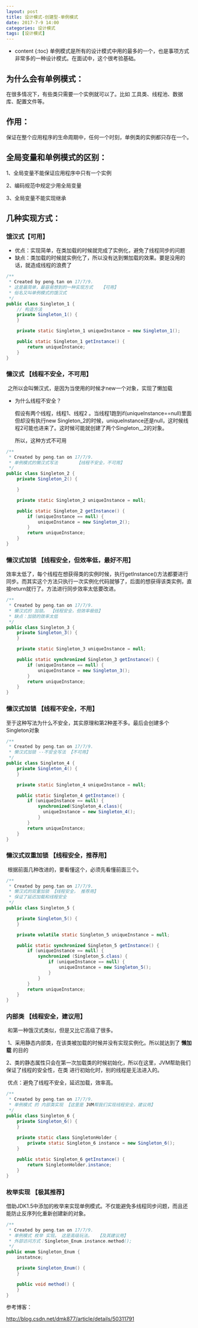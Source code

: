 ```yaml
---
layout: post
title: 设计模式-创建型-单例模式
date: 2017-7-9 14:00
categories: 设计模式
tags: [设计模式]
---
```


* content
{:toc}
单例模式是所有的设计模式中用的最多的一个，也是事项方式非常多的一种设计模式。在面试中，这个很考验基础。

## 为什么会有单例模式：

在很多情况下，有些类只需要一个实例就可以了。比如 工具类、线程池、数据库、配置文件等。

## 作用：

保证在整个应用程序的生命周期中，任何一个时刻，单例类的实例都只存在一个。

## 全局变量和单例模式的区别：

1、全局变量不能保证应用程序中只有一个实例

2、编码规范中规定少用全局变量

3、全局变量不能实现继承

## 几种实现方式：

### 饿汉式【可用】

* 优点：实现简单，在类加载的时候就完成了实例化，避免了线程同步的问题
* 缺点：类加载的时候就实例化了，所以没有达到懒加载的效果。要是没用的话，就造成线程的浪费了

```java
/**
 * Created by peng.tan on 17/7/9.
 * 这是最简单，最容易想到的一种实现方式   【可用】
 * 俗名又叫单例模式的饿汉式
 */
public class Singleton_1 {
    // 构造方法
    private Singleton_1() {
    }

    private static Singleton_1 uniqueInstance = new Singleton_1();

    public static Singleton_1 getInstance() {
        return uniqueInstance;
    }
}
```

### 懒汉式 【线程不安全，不可用】

​	之所以会叫懒汉式，是因为当使用的时候才new一个对象，实现了懒加载

* 为什么线程不安全？

  假设有两个线程，线程1、线程2 。当线程1跑到if(uniqueInstance==null)里面但却没有执行new Singleton_2的时候，uniqueInstance还是null，这时候线程2可能也进来了。这时候可能就创建了两个Singleton__2的对象。

  所以，这种方式不可用

```java
/**
 * Created by peng.tan on 17/7/9.
 * 单例模式的懒汉式写法       【线程不安全，不可用】
 */
public class Singleton_2 {
    private Singleton_2() {

    }

    private static Singleton_2 uniqueInstance = null;

    public static Singleton_2 getInstance() {
        if (uniqueInstance == null) {
            uniqueInstance = new Singleton_2();
        }
        return uniqueInstance;
    }
}
```

### 懒汉式加锁 【线程安全，但效率低，最好不用】

效率太低了，每个线程在想获得类的实例时候，执行getInstance()方法都要进行同步。而其实这个方法只执行一次实例化代码就够了，后面的想获得该类实例，直接return就行了。方法进行同步效率太低要改进。

```java
/**
 * Created by peng.tan on 17/7/9.
 * 懒汉式的 加锁。 【线程安全，但效率极低】
 * 缺点：加锁的效率太低
 */
public class Singleton_3 {
    private Singleton_3() {
    }

    private static Singleton_3 uniqueInstance = null;

    public static synchronized Singleton_3 getInstance() {
        if (uniqueInstance == null) {
            uniqueInstance = new Singleton_3();
        }
        return uniqueInstance;
    }
}
```

### 懒汉式加锁 【线程不安全，不用】

至于这种写法为什么不安全，其实原理和第2种差不多。最后会创建多个Singleton对象

```java
/**
 * Created by peng.tan on 17/7/9.
 * 懒汉式加锁 --不安全写法 【不可用】
 */
public class Singleton_4 {
    private Singleton_4() {
    }

    private static Singleton_4 uniqueInstance = null;

    public static Singleton_4 getInstance() {
        if (uniqueInstance == null) {
            synchronized(Singleton_4.class){
              uniqueInstance = new Singleton_4();
            }
        }
        return uniqueInstance;
    }
}
```

### 懒汉式双重加锁 【线程安全，推荐用】

​	根据前面几种改进的，要看懂这个，必须先看懂前面三个。

```java
/**
 * Created by peng.tan on 17/7/9.
 * 懒汉式的双重加锁 【线程安全， 推荐用】
 * 保证了延迟加载和线程安全
 */
public class Singleton_5 {

    private Singleton_5() {
    }

    private volatile static Singleton_5 uniqueInstance = null;

    public static synchronized Singleton_5 getInstance() {
        if (uniqueInstance == null) {
            synchronized (Singleton_5.class) {
                if (uniqueInstance == null) {
                    uniqueInstance = new Singleton_5();
                }
            }
        }
        return uniqueInstance;
    }
}
```

### 内部类 【线程安全，建议用】

​	和第一种饿汉式类似，但是又比它高级了很多。

​	1、采用静态内部类，在该类被加载的时候并没有实现实例化。所以就达到了 **懒加载** 的目的

​	2、类的静态属性只会在第一次加载类的时候初始化，所以在这里，JVM帮助我们保证了线程的安全性，在类			进行初始化时，别的线程是无法进入的。

​	优点：避免了线程不安全，延迟加载，效率高。

```java
/**
 * Created by peng.tan on 17/7/9.
 * 单例模式 的 内部类实现 【这里是 JVM帮我们实现线程安全，建议用】
 */
public class Singleton_6 {
    private Singleton_6() {
    }
    
    private static class SingletonHolder {
        private static Singleton_6 instance = new Singleton_6();
    }

    public static Singleton_6 getInstance() {
        return SingletonHolder.instance;
    }
}
```

### 枚举实现 【极其推荐】

​	借助JDK1.5中添加的枚举来实现单例模式。不仅能避免多线程同步问题，而且还能防止反序列化重新创建新的对象。

```java
/**
 * Created by peng.tan on 17/7/9.
 * 单例模式 枚举 实现。 这是高级玩法。  【及其建议用】
 * 外部访问方式：Singleton_Enum.instance.method(); 
 */
public enum Singleton_Enum {
    instatnce;

    private Singleton_Enum() {
    }

    public void method() {
    }
}
```



参考博客：

<http://blog.csdn.net/dmk877/article/details/50311791>